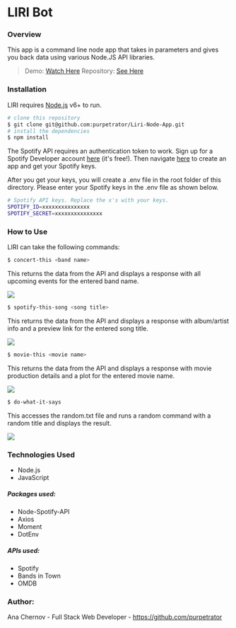 # LIRI Bot

### Overview

This app is a command line node app that takes in parameters and gives you back data using various Node.JS API libraries.

> Demo: [Watch Here](https://drive.google.com/file/d/1_i7304_8i62Nr0HTL_JeD4ps7L1OBXXz/view)
> Repository: [See Here](https://github.com/purpetrator/Liri-Node-App)

### Installation

LIRI requires [Node.js](https://nodejs.org/) v6+ to run.

```sh
# clone this repository
$ git clone git@github.com:purpetrator/Liri-Node-App.git
# install the dependencies
$ npm install
```

The Spotify API requires an authentication token to work. Sign up for a Spotify Developer account [here](https://developer.spotify.com/my-applications/#!/login) (it's free!). Then navigate [here](https://developer.spotify.com/my-applications/) to create an app and get your Spotify keys.

After you get your keys, you will create a .env file in the root folder of this directory. Please enter your Spotify keys in the .env file as shown below.

```sh
# Spotify API keys. Replace the x's with your keys.
SPOTIFY_ID=xxxxxxxxxxxxxxx
SPOTIFY_SECRET=xxxxxxxxxxxxxxx
```

### How to Use

LIRI can take the following commands:

```sh
$ concert-this <band name>
```

This returns the data from the API and displays a response with all upcoming events for the entered band name.

![](https://i.imgur.com/sM2xhfS.png)

```sh
$ spotify-this-song <song title>
```

This returns the data from the API and displays a response with album/artist info and a preview link for the entered song title.

![](https://i.imgur.com/BQLq0ij.png)

```sh
$ movie-this <movie name>
```

This returns the data from the API and displays a response with movie production details and a plot for the entered movie name.

![](https://i.imgur.com/Kohdga3.png)

```sh
$ do-what-it-says
```

This accesses the random.txt file and runs a random command with a random title and displays the result.

![](https://i.imgur.com/DuB5dRc.png)

### Technologies Used

- Node.js
- JavaScript

##### Packages used:

- Node-Spotify-API
- Axios
- Moment
- DotEnv

##### APIs used:

- Spotify
- Bands in Town
- OMDB

### Author:

Ana Chernov - Full Stack Web Developer - https://github.com/purpetrator
